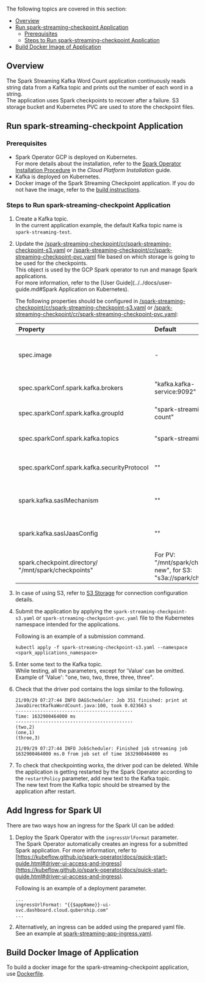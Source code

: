 The following topics are covered in this section:

* [Overview](#overview)
* [Run spark-streaming-checkpoint Application](#run-spark-streaming-checkpoint-application)
   * [Prerequisites](#prerequisites)
   * [Steps to Run spark-streaming-checkpoint Application](#steps-to-run-spark-streaming-checkpoint-application)
* [Build Docker Image of Application](#build-docker-image-of-application)

## Overview

The Spark Streaming Kafka Word Count application continuously reads string data from a Kafka topic and prints out the number of each word in a string.  
The application uses Spark checkpoints to recover after a failure. S3 storage bucket and Kubernetes PVC are used to store the checkpoint files.

## Run spark-streaming-checkpoint Application

### Prerequisites

* Spark Operator GCP is deployed on Kubernetes.  
  For more details about the installation, refer to the [Spark Operator Installation Procedure](/docs/installation-guide.md) in the _Cloud Platform Installation_ guide.
* Kafka is deployed on Kubernetes.
* Docker image of the Spark Streaming Checkpoint application.
  If you do not have the image, refer to the [build instructions](#build-docker-image-of-application).

### Steps to Run spark-streaming-checkpoint Application

1. Create a Kafka topic.  
   In the current application example, the default Kafka topic name is `spark-streaming-test`.

1. Update the [/spark-streaming-checkpoint/cr/spark-streaming-checkpoint-s3.yaml](./cr/spark-streaming-checkpoint-s3.yaml) or [/spark-streaming-checkpoint/cr/spark-streaming-checkpoint-pvc.yaml](./cr/spark-streaming-checkpoint-pvc.yaml) file based on which storage is going to be used for the checkpoints.  
   This object is used by the GCP Spark operator to run and manage Spark applications.  
   For more information, refer to the [User Guide](../../docs/user-guide.md#Spark Application on Kubernetes).

   The following properties should be configured in [/spark-streaming-checkpoint/cr/spark-streaming-checkpoint-s3.yaml](./cr/spark-streaming-checkpoint-s3.yaml) or [/spark-streaming-checkpoint/cr/spark-streaming-checkpoint-pvc.yaml](./cr/spark-streaming-checkpoint-pvc.yaml):

   |Property|Default|Example|Description|
   |:-------|:----------|:----------|:----------|
   |spec.image|-|-|Docker image of the application. See [Prerequisites](#prerequisites)| 
   |spec.sparkConf.spark.kafka.brokers|"kafka.kafka-service:9092"|-|Kafka brokers list separated by comma `,`.|
   |spec.sparkConf.spark.kafka.groupId|"spark-streaming-word-count"|-|Kafka consumer group ID.| 
   |spec.sparkConf.spark.kafka.topics|"spark-streaming-test"|-|Kafka topics list separated by comma `,`.| 
   |spec.sparkConf.spark.kafka.securityProtocol|""|"SASL_PLAINTEXT"|Security protocol used to connect to Kafka.| 
   |spark.kafka.saslMechanism|""|"SCRAM-SHA-512"|Used for Basic authentication to Kafka.| 
   |spark.kafka.saslJaasConfig|""|"org.apache.kafka.common.security.scram.ScramLoginModule required username=\"client\" password=\"client\";"|Kafka client Basic authentication config.| 
   |spark.checkpoint.directory/ "/mnt/spark/checkpoints" | For PV: "/mnt/spark/checkpoints-new", for S3: "s3a://spark/checkpoints" | Custom parameter to set the checkpointing directory. This parameter is handled by the application, not by the Spark as Spark parameters.| 

1. In case of using S3, refer to [S3 Storage](../../docs/applications-management.md#s3-storage) for connection configuration details.

1. Submit the application by applying the `spark-streaming-checkpoint-s3.yaml` or `spark-streaming-checkpoint-pvc.yaml` file to the Kubernetes namespace intended for the applications.

   Following is an example of a submission command.

   ```
   kubectl apply -f spark-streaming-checkpoint-s3.yaml --namespace <spark_applications_namespace>
   ```

1. Enter some text to the Kafka topic.  
   While testing, all the parameters, except for 'Value' can be omitted.
   Example of 'Value': "one, two, two, three, three, three".

1. Check that the driver pod contains the logs similar to the following.

   ```
   21/09/29 07:27:44 INFO DAGScheduler: Job 351 finished: print at JavaDirectKafkaWordCount.java:100, took 0.023663 s
   -------------------------------------------
   Time: 1632900464000 ms
   -------------------------------------------
   (two,2)
   (one,1)
   (three,3)
   
   21/09/29 07:27:44 INFO JobScheduler: Finished job streaming job 1632900464000 ms.0 from job set of time 1632900464000 ms
   ```
   
1. To check that checkpointing works, the driver pod can be deleted. While the application is getting restarted by the Spark Operator according to the `restartPolicy` parameter, add new text to the Kafka topic.  
   The new text from the Kafka topic should be streamed by the application after restart.  

## Add Ingress for Spark UI

There are two ways how an ingress for the Spark UI can be added:

1. Deploy the Spark Operator with the `ingressUrlFormat` parameter.  
   The Spark Operator automatically creates an ingress for a submitted Spark application.
   For more information, refer to [https://kubeflow.github.io/spark-operator/docs/quick-start-guide.html#driver-ui-access-and-ingress](https://kubeflow.github.io/spark-operator/docs/quick-start-guide.html#driver-ui-access-and-ingress).

   Following is an example of a deployment parameter.

   ```
   ...
   ingressUrlFormat: "{{$appName}}-ui-svc.dashboard.cloud.qubership.com"
   ...
   ```

2. Alternatively, an ingress can be added using the prepared yaml file.  
   See an example at [spark-streaming-app-ingress.yaml](../../spark-sample-apps/spark-streaming-word-count/cr/spark-streaming-app-ingress.yaml).

## Build Docker Image of Application

To build a docker image for the spark-streaming-checkpoint application, use [Dockerfile](Dockerfile).